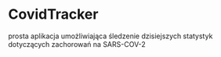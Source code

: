 # CovidTracker
 prosta aplikacja umożliwiająca śledzenie dzisiejszych statystyk dotyczących zachorowań na SARS-COV-2
